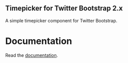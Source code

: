 Timepicker for Twitter Bootstrap 2.x
------------------------------------

A simple timepicker component for Twitter Bootstrap.

Documentation
=============

Read the <a href="https://jdewit.github.com/bootstrap-timepicker">documentation</a>.
